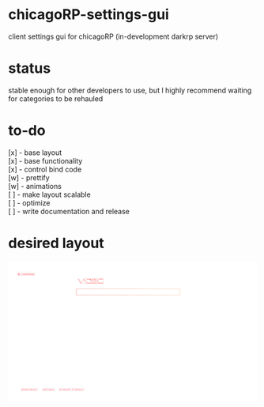 # chicagoRP-settings-gui
client settings gui for chicagoRP (in-development darkrp server)

# status
stable enough for other developers to use, but I highly recommend waiting for categories to be rehauled

# to-do
[x] - base layout    
[x] - base functionality    
[x] - control bind code    
[w] - prettify    
[w] - animations    
[ ] - make layout scalable          
[ ] - optimize    
[ ] - write documentation and release    

# desired layout
![alt text](https://github.com/SpiffyJUNIOR/chicagorp-settings-gui/blob/main/settingscreen.png?raw=true)
